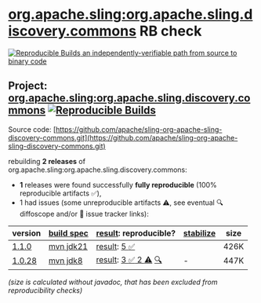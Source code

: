 [org.apache.sling:org.apache.sling.discovery.commons](https://central.sonatype.com/artifact/org.apache.sling/org.apache.sling.discovery.commons/versions) RB check
=======

[![Reproducible Builds](https://reproducible-builds.org/images/logos/rb.svg) an independently-verifiable path from source to binary code](https://reproducible-builds.org/)

## Project: [org.apache.sling:org.apache.sling.discovery.commons](https://central.sonatype.com/artifact/org.apache.sling/org.apache.sling.discovery.commons/versions) [![Reproducible Builds](https://img.shields.io/endpoint?url=https://raw.githubusercontent.com/jvm-repo-rebuild/reproducible-central/master/content/org/apache/sling/org.apache.sling.discovery.commons/badge.json)](https://github.com/jvm-repo-rebuild/reproducible-central/blob/master/content/org/apache/sling/org.apache.sling.discovery.commons/README.md)

Source code: [https://github.com/apache/sling-org-apache-sling-discovery-commons.git](https://github.com/apache/sling-org-apache-sling-discovery-commons.git)

rebuilding **2 releases** of org.apache.sling:org.apache.sling.discovery.commons:
- **1** releases were found successfully **fully reproducible** (100% reproducible artifacts :white_check_mark:),
- 1 had issues (some unreproducible artifacts :warning:, see eventual :mag: diffoscope and/or :memo: issue tracker links):

| version | [build spec](/BUILDSPEC.md) | [result](https://reproducible-builds.org/docs/jvm/): reproducible? | [stabilize](https://github.com/google/oss-rebuild/blob/main/cmd/stabilize/README.md) | size |
| -- | --------- | ------ | ------ | -- |
| [1.1.0](https://central.sonatype.com/artifact/org.apache.sling/org.apache.sling.discovery.commons/1.1.0/pom) | [mvn jdk21](org.apache.sling.discovery.commons-1.1.0.buildspec) | [result](org.apache.sling.discovery.commons-1.1.0.buildinfo): [5 :white_check_mark: ](org.apache.sling.discovery.commons-1.1.0.buildcompare) | | 426K |
| [1.0.28](https://central.sonatype.com/artifact/org.apache.sling/org.apache.sling.discovery.commons/1.0.28/pom) | [mvn jdk8](org.apache.sling.discovery.commons-1.0.28.buildspec) | [result](org.apache.sling.discovery.commons-1.0.28.buildinfo): [3 :white_check_mark:  2 :warning:](org.apache.sling.discovery.commons-1.0.28.buildcompare) [:mag:](org.apache.sling.discovery.commons-1.0.28.diffoscope) | - | 447K |

<i>(size is calculated without javadoc, that has been excluded from reproducibility checks)</i>
